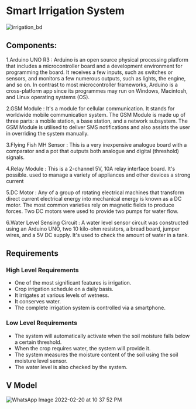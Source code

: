 
# Smart Irrigation System


![irrigation_bd](https://user-images.githubusercontent.com/46968025/154854537-b0ad860a-b9ee-4d8d-b7b7-3a08a1b0e7a0.png)


## Components:

1.Arduino UNO R3 :
Arduino is an open source physical processing platform that includes a microcontroller board and a development environment for programming the board. It receives a few inputs, such as switches or sensors, and monitors a few numerous outputs, such as lights, the engine, and so on.
In contrast to most microcontroller frameworks, Arduino is a cross-platform app since its programmes may run on Windows, Macintosh, and Linux operating systems (OS).

2.GSM Module :
It's a module for cellular communication. It stands for worldwide mobile communication system. The GSM Module is made up of three parts: a mobile station, a base station, and a network subsystem.
The GSM Module is utilised to deliver SMS notifications and also assists the user in overriding the system manually.

3.Flying Fish MH Sensor :
This is a very inexpensive analogue board with a comparator and a pot that outputs both analogue and digital (threshold) signals.

4.Relay Module :
This is a 2-channel 5V, 10A relay interface board. It's possible.
used to manage a variety of appliances and other devices
a strong current

5.DC Motor :
Any of a group of rotating electrical machines that transform direct current electrical energy into mechanical energy is known as a DC motor. The most common varieties rely on magnetic fields to produce forces.
Two DC motors were used to provide two pumps for water flow.

6.Water Level Sensing Circuit :
A water level sensor circuit was constructed using an Arduino UNO, two 10 kilo-ohm resistors, a bread board, jumper wires, and a 5V DC supply. It's used to check the amount of water in a tank.

## Requirements

### High Level Requirements

* One of the most significant features is irrigation.
* Crop irrigation schedule on a daily basis.
* It irrigates at various levels of wetness.
* It conserves water.
* The complete irrigation system is controlled via a smartphone.

### Low Level Requirements
* The system will automatically activate when the soil moisture falls below a certain threshold.
* When the crop requires water, the system will provide it.
* The system measures the moisture content of the soil using the soil moisture level sensor.
* The water level is also checked by the system.


 ## V Model
 
 ![WhatsApp Image 2022-02-20 at 10 37 52 PM](https://user-images.githubusercontent.com/46968025/154854963-48915301-ee32-4719-853f-9c5572442776.jpeg)

